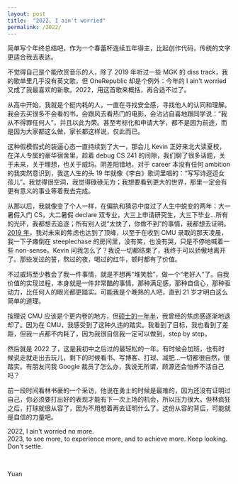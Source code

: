 ```yaml
---
layout: post
title:  "2022, I ain't worried"
permalink: /2022/
---
```


简单写个年终总结吧，作为一个春蕾杯连续五年得主，比起创作代码，传统的文字更适合我去表达。

不觉得自己是个能欣赏音乐的人，除了 2019 年听过一些 MGK 的 diss track，我的歌单里几乎没有英文歌，但 OneRepublic 却是个例外：今年的 I ain't worried 又成了我最喜欢的新歌。2022，用这首歌来概括，再合适不过了。

从高中开始，我就是个挺内耗的人，一直在寻找安全感，寻找他人的认同和理解。我会去买很多不会看的书，会跟风去看热门的电影，会沾沾自喜地跟同学说：“我从不得罪任何人”，并且以此为荣。甚至考标化和申请大学，都不是因为前途，而是因为大家都这么做，家长都这样说，仅此而已。

这种假模假式的装逼心态一直持续到了大一，那会儿 Kevin 正好来北大读夏校，在洋人专属的豪华宿舍里，趁着 debug CS 241 的间隙，我们聊了很多话题，关于未来，关于理想，也关于威玛。阴差阳错地，对于 career 本没有任何 ambition 的我突然意识到，我这人生的头 19 年就像《李白》歌词里唱的：“写写诗逗逗女孩儿”。我觉得很空洞，我觉得碌碌无为；我想要看到更大的世界，那里一定会有更有意义的事业等着我去完成。

从那以后，我就像变了个人一样，在偏执和猜忌中度过了人生中蜕变的两年：大一暑假入门 CS，大二暑假 declare 双专业，大三上申请研究生，大三下毕业...所有的光环，我都想去追逐；所有别人说“太快了，你做不到”的事情，我都想去证明。[2019 年](/2019)，我对未来的焦虑也达到了顶峰，以至于在收到 CMU 录取的那天凌晨，我一下子瘫倒在 steeplechase 的房间里，没有笑，也没有哭，只是不停地喊着一些 non-sense。Kevin 问我怎么了？我说一切都结束了，我终于可以骄傲地离开了。那些发过的誓，熬过的夜，喝过的红牛，顿时都有了价值。

不过威玛至少教会了我一件事情，就是不想再“堆笑脸”，做一个“老好人“了。自我价值的实现过程，本身就是一件非常酷的事情，那种满足感，那种自信心，那种驱动力，比任何人的眼光都更踏实。可能我是个晚熟的人吧，直到 21 岁才明白这么简单的道理。

按理说 CMU 应该是个更内卷的地方，但[硕士的一年半](/cmu-master)，我曾经的焦虑感逐渐地退却了。因为在 CMU，我感受到了这种久违的踏实。我看到了目标，我也看到了差距，但我一点都不内耗了，因为我很自信我一定可以做到，step by step。

然后就是 2022 了，这是我初中之后过的最轻松的一年。有时候会加班，也有时候说走就走出去玩儿，剩下的时候看书、写博客、打球、减肥...一切都很自然，很踏实。有朋友问我 Google 裁员了怎么办，我说无所谓，顾源还会怕养不活自己吗？

前一段时间看林书豪的一个采访，他说在勇士的时候是最难的，因为还没有证明过自己，你必须要打出好的表现才能有下一次上场的机会，所以压力很大。但林疯狂之后，打球就很从容了，因为不用想着再去证明什么了。这份从容的背后，可能就是自信的力量吧。

2022, I ain't worried no more. <br>
2023, to see more, to experience more, and to achieve more. Keep looking. Don't settle.

&nbsp;

Yuan
